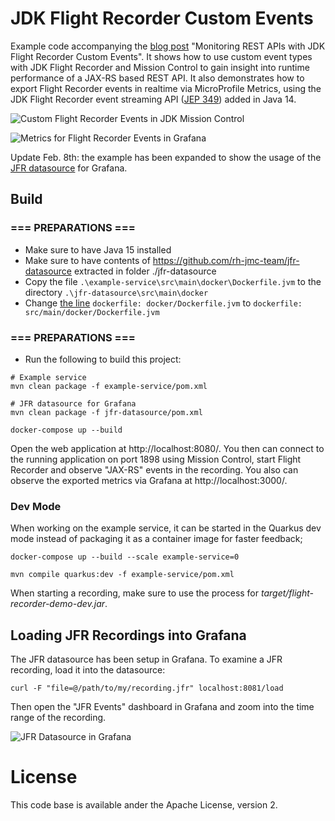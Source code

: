 # JDK Flight Recorder Custom Events

Example code accompanying the [blog post](https://www.morling.dev/blog/rest-api-monitoring-with-custom-jdk-flight-recorder-events/) "Monitoring REST APIs with JDK Flight Recorder Custom Events".
It shows how to use custom event types with JDK Flight Recorder and Mission Control to gain insight into runtime performance of a JAX-RS based REST API.
It also demonstrates how to export Flight Recorder events in realtime via MicroProfile Metrics, using the JDK Flight Recorder event streaming API ([JEP 349](https://openjdk.java.net/jeps/349)) added in Java 14.

![Custom Flight Recorder Events in JDK Mission Control](jfr_jax_rs_events.png)

![Metrics for Flight Recorder Events in Grafana](jfr_grafana.png)

Update Feb. 8th: the example has been expanded to show the usage of the [JFR datasource](https://github.com/rh-jmc-team/jfr-datasource) for Grafana.

## Build
### === PREPARATIONS ===
* Make sure to have Java 15 installed  
* Make sure to have contents of https://github.com/rh-jmc-team/jfr-datasource extracted in folder ./jfr-datasource  
* Copy the file ```.\example-service\src\main\docker\Dockerfile.jvm``` to the directory ```.\jfr-datasource\src\main\docker```
* Change [the line](https://github.com/gunnarmorling/jfr-custom-events/blob/9add5939ae91e779c7cf9037fd52421e845e0324/docker-compose.yaml#L78) ```dockerfile: docker/Dockerfile.jvm``` to ```dockerfile: src/main/docker/Dockerfile.jvm```
### === PREPARATIONS ===

* Run the following to build this project:

```shell
# Example service
mvn clean package -f example-service/pom.xml

# JFR datasource for Grafana
mvn clean package -f jfr-datasource/pom.xml

docker-compose up --build
```

Open the web application at http://localhost:8080/.
You then can connect to the running application on port 1898 using Mission Control,
start Flight Recorder and observe "JAX-RS" events in the recording.
You also can observe the exported metrics via Grafana at http://localhost:3000/.

### Dev Mode

When working on the example service, it can be started in the Quarkus dev mode instead of packaging it as a container image for faster feedback;

```shell
docker-compose up --build --scale example-service=0

mvn compile quarkus:dev -f example-service/pom.xml
```

When starting a recording, make sure to use the process for _target/flight-recorder-demo-dev.jar_.

## Loading JFR Recordings into Grafana

The JFR datasource has been setup in Grafana.
To examine a JFR recording, load it into the datasource:

```shell
curl -F "file=@/path/to/my/recording.jfr" localhost:8081/load
```

Then open the "JFR Events" dashboard in Grafana and zoom into the time range of the recording.

![JFR Datasource in Grafana](jfr_datasource.png)

# License

This code base is available ander the Apache License, version 2.
